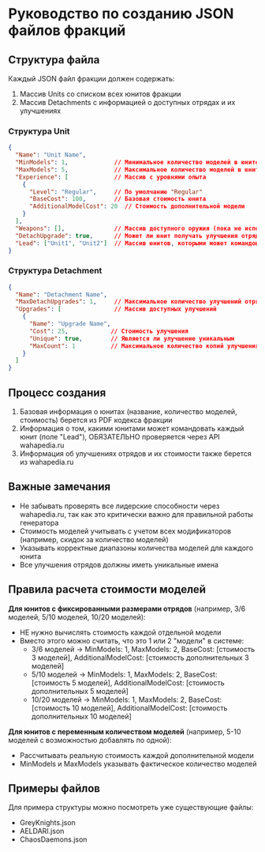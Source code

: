 # Руководство по созданию JSON файлов фракций

## Структура файла

Каждый JSON файл фракции должен содержать:

1. Массив Units со списком всех юнитов фракции
2. Массив Detachments с информацией о доступных отрядах и их улучшениях

### Структура Unit

```json
{
  "Name": "Unit Name",
  "MinModels": 1,             // Минимальное количество моделей в юните
  "MaxModels": 5,             // Максимальное количество моделей в юните  
  "Experience": [             // Массив с уровнями опыта
    {
      "Level": "Regular",     // По умолчанию "Regular"
      "BaseCost": 100,        // Базовая стоимость юнита
      "AdditionalModelCost": 20  // Стоимость дополнительной модели
    }
  ],
  "Weapons": [],              // Массив доступного оружия (пока не используется)
  "DetachUpgrade": true,      // Может ли юнит получать улучшения отряда
  "Lead": ["Unit1", "Unit2"]  // Массив юнитов, которыми может командовать данный юнит
}
```

### Структура Detachment

```json
{
  "Name": "Detachment Name",
  "MaxDetachUpgrades": 1,     // Максимальное количество улучшений отряда
  "Upgrades": [               // Массив доступных улучшений
    {
      "Name": "Upgrade Name", 
      "Cost": 25,            // Стоимость улучшения
      "Unique": true,        // Является ли улучшение уникальным
      "MaxCount": 1          // Максимальное количество копий улучшения
    }
  ]
}
```

## Процесс создания

1. Базовая информация о юнитах (название, количество моделей, стоимость) берется из PDF кодекса фракции
2. Информация о том, какими юнитами может командовать каждый юнит (поле "Lead"), ОБЯЗАТЕЛЬНО проверяется через API wahapedia.ru
3. Информация об улучшениях отрядов и их стоимости также берется из wahapedia.ru

## Важные замечания

- Не забывать проверять все лидерские способности через wahapedia.ru, так как это критически важно для правильной работы генератора
- Стоимость моделей учитывать с учетом всех модификаторов (например, скидок за количество моделей)
- Указывать корректные диапазоны количества моделей для каждого юнита
- Все улучшения отрядов должны иметь уникальные имена

## Правила расчета стоимости моделей

**Для юнитов с фиксированными размерами отрядов** (например, 3/6 моделей, 5/10 моделей, 10/20 моделей):
- НЕ нужно вычислять стоимость каждой отдельной модели
- Вместо этого можно считать, что это 1 или 2 "модели" в системе:
  - 3/6 моделей → MinModels: 1, MaxModels: 2, BaseCost: [стоимость 3 моделей], AdditionalModelCost: [стоимость дополнительных 3 моделей]
  - 5/10 моделей → MinModels: 1, MaxModels: 2, BaseCost: [стоимость 5 моделей], AdditionalModelCost: [стоимость дополнительных 5 моделей]
  - 10/20 моделей → MinModels: 1, MaxModels: 2, BaseCost: [стоимость 10 моделей], AdditionalModelCost: [стоимость дополнительных 10 моделей]

**Для юнитов с переменным количеством моделей** (например, 5-10 моделей с возможностью добавлять по одной):
- Рассчитывать реальную стоимость каждой дополнительной модели
- MinModels и MaxModels указывать фактическое количество моделей

## Примеры файлов

Для примера структуры можно посмотреть уже существующие файлы:
- GreyKnights.json
- AELDARI.json
- ChaosDaemons.json